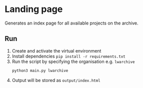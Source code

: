 # Landing page

Generates an index page for all available projects on the archive.

## Run

1. Create and activate the virtual environment
2. Install dependencies `pip install -r requirements.txt`
3. Run the script by specifying the organisation e.g. `lwarchive`
   ```python
   python3 main.py lwarchive
   ```
4. Output will be stored as `output/index.html`
